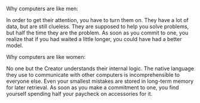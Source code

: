Why computers are like men:

In order to get their attention, you have to turn them on.
They have a lot of data, but are still clueless.
They are supposed to help you solve problems, but half the time they are the problem.
As soon as you commit to one, you realize that if you had waited a little longer, you could have had a better model.

Why computers are like women:

No one but the Creator understands their internal logic.
The native language they use to communicate with other computers is incomprehensible to everyone else.
Even your smallest mistakes are stored in long-term memory for later retrieval.
As soon as you make a commitment to one, you find yourself spending half your paycheck on accessories for it.